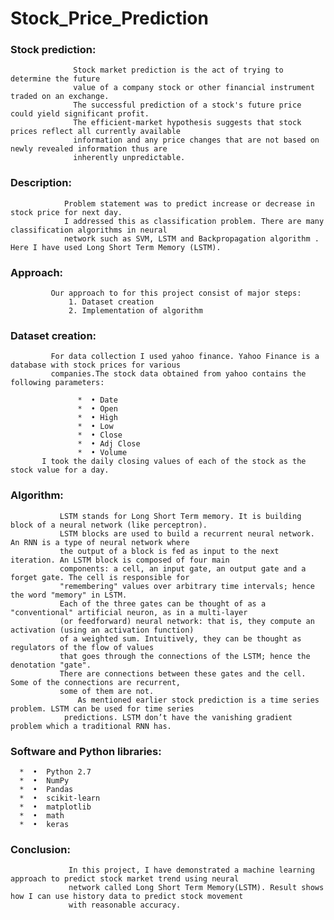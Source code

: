 # Stock_Price_Prediction

### Stock prediction:
                  Stock market prediction is the act of trying to determine the future 
                  value of a company stock or other financial instrument traded on an exchange. 
                  The successful prediction of a stock's future price could yield significant profit. 
                  The efficient-market hypothesis suggests that stock prices reflect all currently available
                  information and any price changes that are not based on newly revealed information thus are 
                  inherently unpredictable. 
                  
                  
### Description:
                Problem statement was to predict increase or decrease in stock price for next day.
                I addressed this as classification problem. There are many classification algorithms in neural
                network such as SVM, LSTM and Backpropagation algorithm . Here I have used Long Short Term Memory (LSTM).


### Approach:
             Our approach to for this project consist of major steps:
                 1.	Dataset creation
                 2.	Implementation of algorithm


### Dataset creation:
             For data collection I used yahoo finance. Yahoo Finance is a database with stock prices for various 
             companies.The stock data obtained from yahoo contains the following parameters:
      
                   *  •	Date
                   *  •	Open
                   *  •	High
                   *  •	Low
                   *  •	Close
                   *  •	Adj Close
                   *  •	Volume
           I took the daily closing values of each of the stock as the stock value for a day.


### Algorithm:
               LSTM stands for Long Short Term memory. It is building block of a neural network (like perceptron). 
               LSTM blocks are used to build a recurrent neural network. An RNN is a type of neural network where 
               the output of a block is fed as input to the next iteration. An LSTM block is composed of four main 
               components: a cell, an input gate, an output gate and a forget gate. The cell is responsible for
               "remembering" values over arbitrary time intervals; hence the word "memory" in LSTM. 
               Each of the three gates can be thought of as a "conventional" artificial neuron, as in a multi-layer
               (or feedforward) neural network: that is, they compute an activation (using an activation function) 
               of a weighted sum. Intuitively, they can be thought as regulators of the flow of values 
               that goes through the connections of the LSTM; hence the denotation "gate". 
               There are connections between these gates and the cell. Some of the connections are recurrent, 
               some of them are not.
                   As mentioned earlier stock prediction is a time series problem. LSTM can be used for time series
                predictions. LSTM don’t have the vanishing gradient problem which a traditional RNN has.


### Software and Python libraries:
      *  •	Python 2.7
      *  •	NumPy
      *  •	Pandas
      *  •	scikit-learn
      *  •	matplotlib
      *  •	math
      *  •	keras

### Conclusion:
                 In this project, I have demonstrated a machine learning approach to predict stock market trend using neural
                 network called Long Short Term Memory(LSTM). Result shows how I can use history data to predict stock movement
                 with reasonable accuracy.
